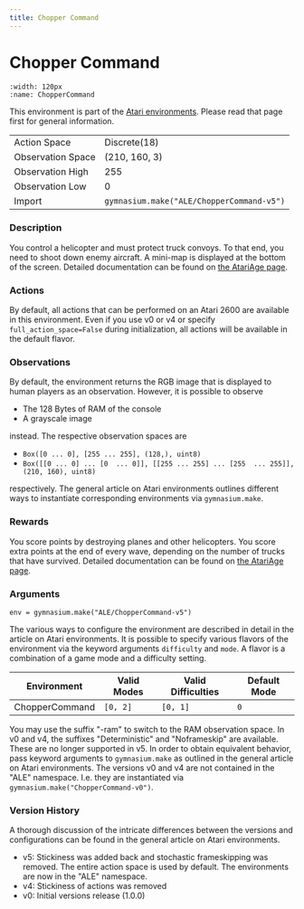 ```yaml
---
title: Chopper Command
---
```

# Chopper Command

```{figure} ../../_static/videos/atari/chopper_command.gif 
:width: 120px
:name: ChopperCommand
```

This environment is part of the <a href='..'>Atari environments</a>. Please read that page first for general information.

|                   |                                           |
|-------------------|-------------------------------------------|
| Action Space      | Discrete(18)                              |
| Observation Space | (210, 160, 3)                             |
| Observation High  | 255                                       |
| Observation Low   | 0                                         |
| Import            | `gymnasium.make("ALE/ChopperCommand-v5")` | 

### Description
You control a helicopter and must protect truck convoys. To that end, you need to shoot down enemy aircraft.
A mini-map is displayed at the bottom of the screen.
Detailed documentation can be found on [the AtariAge page](https://atariage.com/manual_html_page.php?SoftwareID=921).

### Actions
By default, all actions that can be performed on an Atari 2600 are available in this environment.
Even if you use v0 or v4 or specify `full_action_space=False` during initialization, all actions 
will be available in the default flavor.


### Observations
By default, the environment returns the RGB image that is displayed to human players as an observation. However, it is
possible to observe
- The 128 Bytes of RAM of the console
- A grayscale image

instead. The respective observation spaces are
- `Box([0 ... 0], [255 ... 255], (128,), uint8)`
- `Box([[0 ... 0]
 ...
 [0  ... 0]], [[255 ... 255]
 ...
 [255  ... 255]], (210, 160), uint8)
`

respectively. The general article on Atari environments outlines different ways to instantiate corresponding environments
via `gymnasium.make`.

### Rewards
You score points by destroying planes and other helicopters. You score extra points at the end of every wave, depending on the number
of trucks that have survived.
Detailed documentation can be found on [the AtariAge page](https://atariage.com/manual_html_page.php?SoftwareID=921).


### Arguments

```
env = gymnasium.make("ALE/ChopperCommand-v5")
```

The various ways to configure the environment are described in detail in the article on Atari environments.
It is possible to specify various flavors of the environment via the keyword arguments `difficulty` and `mode`. 
A flavor is a combination of a game mode and a difficulty setting.

| Environment    | Valid Modes | Valid Difficulties | Default Mode |
|----------------|-------------|--------------------|--------------|
| ChopperCommand | `[0, 2]`    | `[0, 1]`           | `0`          |

You may use the suffix "-ram" to switch to the RAM observation space. In v0 and v4, the suffixes "Deterministic" and "Noframeskip" 
are available. These are no longer supported in v5. In order to obtain equivalent behavior, pass keyword arguments to `gymnasium.make` as outlined in 
the general article on Atari environments.
The versions v0 and v4 are not contained in the "ALE" namespace. I.e. they are instantiated via `gymnasium.make("ChopperCommand-v0")`.

### Version History
A thorough discussion of the intricate differences between the versions and configurations can be found in the
general article on Atari environments. 

* v5: Stickiness was added back and stochastic frameskipping was removed. The entire action space is used by default. The environments are now in the "ALE" namespace.
* v4: Stickiness of actions was removed
* v0: Initial versions release (1.0.0)
